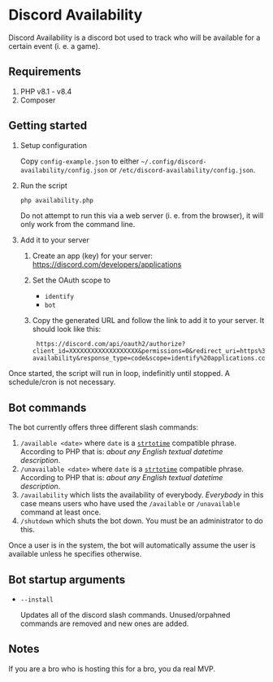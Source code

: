 # Discord Availability

Discord Availability is a discord bot used to track who will be available for a certain event (i. e. a game).

## Requirements

1. PHP v8.1 - v8.4
1. Composer

## Getting started

1. Setup configuration

    Copy `config-example.json` to either `~/.config/discord-availability/config.json` or `/etc/discord-availability/config.json`.

1. Run the script

    ```sh
    php availability.php
    ```

    Do not attempt to run this via a web server (i. e. from the browser), it will only work from the command line.

1. Add it to your server

    1. Create an app (key) for your server: https://discord.com/developers/applications
    1. Set the OAuth scope to

        - `identify`
        - `bot`

    1. Copy the generated URL and follow the link to add it to your server. It should look like this:
        ```
         https://discord.com/api/oauth2/authorize?client_id=XXXXXXXXXXXXXXXXXXX&permissions=0&redirect_uri=https%3A%2F%2Fgithub.com%2Fgrandeljay%2Fdiscord-availability&response_type=code&scope=identify%20applications.commands%20bot
        ```

Once started, the script will run in loop, indefinitly until stopped. A schedule/cron is not necessary.

## Bot commands

The bot currently offers three different slash commands:

1. `/available <date>` where `date` is a [`strtotime`](https://www.php.net/manual/en/function.strtotime.php) compatible phrase. According to PHP that is: _about any English textual datetime description_.
2. `/unavailable <date>` where `date` is a [`strtotime`](https://www.php.net/manual/en/function.strtotime.php) compatible phrase. According to PHP that is: _about any English textual datetime description_.
3. `/availability` which lists the availability of everybody. _Everybody_ in this case means users who have used the `/available` or `/unavailable` command at least once.
4. `/shutdown` which shuts the bot down. You must be an administrator to do this.

Once a user is in the system, the bot will automatically assume the user is available unless he specifies otherwise.

## Bot startup arguments

-   `--install`

    Updates all of the discord slash commands. Unused/orpahned commands are removed and new ones are added.

## Notes

If you are a bro who is hosting this for a bro, you da real MVP.
